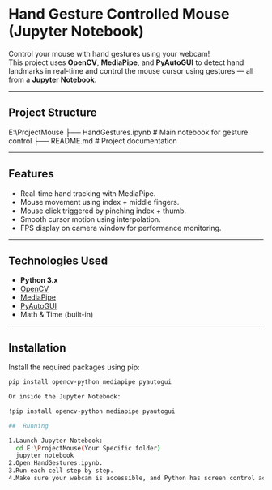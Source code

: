 #  Hand Gesture Controlled Mouse (Jupyter Notebook)

Control your mouse with hand gestures using your webcam!  
This project uses **OpenCV**, **MediaPipe**, and **PyAutoGUI** to detect hand landmarks in real-time and control the mouse cursor using gestures — all from a **Jupyter Notebook**.

---

##  Project Structure

E:\ProjectMouse
├── HandGestures.ipynb # Main notebook for gesture control
├── README.md # Project documentation


---

##  Features

-  Real-time hand tracking with MediaPipe.
-  Mouse movement using index + middle fingers.
-  Mouse click triggered by pinching index + thumb.
-  Smooth cursor motion using interpolation.
-  FPS display on camera window for performance monitoring.

---

##  Technologies Used

- **Python 3.x**
- [OpenCV](https://opencv.org/)
- [MediaPipe](https://mediapipe.dev/)
- [PyAutoGUI](https://pyautogui.readthedocs.io/en/latest/)
- Math & Time (built-in)

---

##  Installation

Install the required packages using pip:

```bash
pip install opencv-python mediapipe pyautogui

Or inside the Jupyter Notebook:

!pip install opencv-python mediapipe pyautogui

##  Running

1.Launch Jupyter Notebook:
  cd E:\ProjectMouse(Your Specific folder)
  jupyter notebook
2.Open HandGestures.ipynb.
3.Run each cell step by step.
4.Make sure your webcam is accessible, and Python has screen control access.
